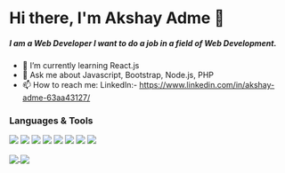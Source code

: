 # Hi there, I'm Akshay Adme 👋

<!--
- 🔭 I’m currently working on ...
- 👯 I’m looking to collaborate on ...
- 🤔 I’m looking for help with ...
- 😄 Pronouns: ...
- ⚡ Fun fact: ...
-->
##### I am a Web Developer I want to do a job in a field of Web Development. 

- 🌱 I’m currently learning React.js
- 💬 Ask me about Javascript, Bootstrap, Node.js, PHP
- 📫 How to reach me: LinkedIn:- https://www.linkedin.com/in/akshay-adme-63aa43127/ 

### Languages & Tools
![](https://img.shields.io/badge/Frontend-HTML-informational?style=flat&logo=html5&logoColor=white&color=E34F26)
![](https://img.shields.io/badge/Styling-CSS-informational?style=flat&logo=css3&logoColor=white&color=1572B6)
![](https://img.shields.io/badge/Framework-Bootstrap-informational?style=flat&logo=bootstrap&logoColor=white&color=563D7C)
![](https://img.shields.io/badge/Backend-Node.js-informational?style=flat&logo=node.js&logoColor=white&color=339933)
![](https://img.shields.io/badge/Backend-PHP-informational?style=flat&logo=php&logoColor=white&color=777BB4)
![](https://img.shields.io/badge/Scripting-JavaScript-informational?style=flat&logo=javascript&logoColor=white&color=F7DF1E)
![](https://img.shields.io/badge/Database-MongoDB-informational?style=flat&logo=mongodb&logoColor=white&color=47A248)
![](https://img.shields.io/badge/Database-MySQL-informational?style=flat&logo=mysql&logoColor=white&color=4479A1)


<a href="https://github.com/akshayadme/github-readme-stats">
<img align="center" src="https://github-readme-stats.vercel.app/api?username=akshayadme&&show_icons=true&title_color=ffffff&icon_color=bb2acf&text_color=daf7dc&bg_color=151515">
</a>

<a href="https://github.com/akshayadme/github-readme-stats">
<img align="center" src="https://github-readme-stats.vercel.app/api/top-langs/?username=akshayadme&&show_icons=true&title_color=ffffff&icon_color=bb2acf&text_color=daf7dc&bg_color=151515">
<a/>
